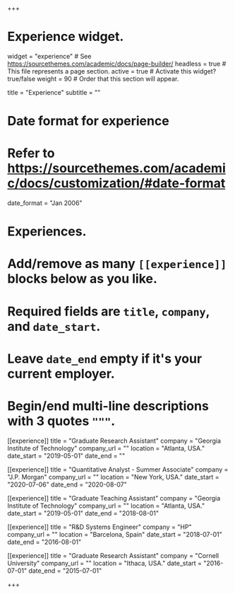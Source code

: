 +++
# Experience widget.
widget = "experience"  # See https://sourcethemes.com/academic/docs/page-builder/
headless = true  # This file represents a page section.
active = true  # Activate this widget? true/false
weight = 90  # Order that this section will appear.

title = "Experience"
subtitle = ""

# Date format for experience
#   Refer to https://sourcethemes.com/academic/docs/customization/#date-format
date_format = "Jan 2006"

# Experiences.
#   Add/remove as many `[[experience]]` blocks below as you like.
#   Required fields are `title`, `company`, and `date_start`.
#   Leave `date_end` empty if it's your current employer.
#   Begin/end multi-line descriptions with 3 quotes `"""`.

[[experience]]
  title = "Graduate Research Assistant"
  company = "Georgia Institute of Technology"
  company_url = ""
  location = "Atlanta, USA."
  date_start = "2019-05-01"
  date_end = ""
  
[[experience]]
  title = "Quantitative Analyst - Summer Associate"
  company = "J.P. Morgan"
  company_url = ""
  location = "New York, USA."
  date_start = "2020-07-06"
  date_end = "2020-08-07"

[[experience]]
  title = "Graduate Teaching Assistant"
  company = "Georgia Institute of Technology"
  company_url = ""
  location = "Atlanta, USA."
  date_start = "2019-05-01"
  date_end = "2018-08-01"


[[experience]]
  title = "R&D Systems Engineer"
  company = "HP"
  company_url = ""
  location = "Barcelona, Spain"
  date_start = "2018-07-01"
  date_end = "2016-08-01"

[[experience]]
  title = "Graduate Research Assistant"
  company = "Cornell University"
  company_url = ""
  location = "Ithaca, USA."
  date_start = "2016-07-01"
  date_end = "2015-07-01"

+++
